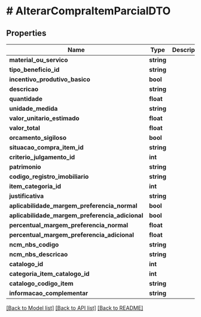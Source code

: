 # # AlterarCompraItemParcialDTO

## Properties

Name | Type | Description | Notes
------------ | ------------- | ------------- | -------------
**material_ou_servico** | **string** |  | [optional]
**tipo_beneficio_id** | **string** |  | [optional]
**incentivo_produtivo_basico** | **bool** |  | [optional]
**descricao** | **string** |  | [optional]
**quantidade** | **float** |  | [optional]
**unidade_medida** | **string** |  | [optional]
**valor_unitario_estimado** | **float** |  | [optional]
**valor_total** | **float** |  | [optional]
**orcamento_sigiloso** | **bool** |  | [optional]
**situacao_compra_item_id** | **string** |  | [optional]
**criterio_julgamento_id** | **int** |  | [optional]
**patrimonio** | **string** |  | [optional]
**codigo_registro_imobiliario** | **string** |  | [optional]
**item_categoria_id** | **int** |  | [optional]
**justificativa** | **string** |  | [optional]
**aplicabilidade_margem_preferencia_normal** | **bool** |  | [optional]
**aplicabilidade_margem_preferencia_adicional** | **bool** |  | [optional]
**percentual_margem_preferencia_normal** | **float** |  | [optional]
**percentual_margem_preferencia_adicional** | **float** |  | [optional]
**ncm_nbs_codigo** | **string** |  | [optional]
**ncm_nbs_descricao** | **string** |  | [optional]
**catalogo_id** | **int** |  | [optional]
**categoria_item_catalogo_id** | **int** |  | [optional]
**catalogo_codigo_item** | **string** |  | [optional]
**informacao_complementar** | **string** |  | [optional]

[[Back to Model list]](../../README.md#models) [[Back to API list]](../../README.md#endpoints) [[Back to README]](../../README.md)
